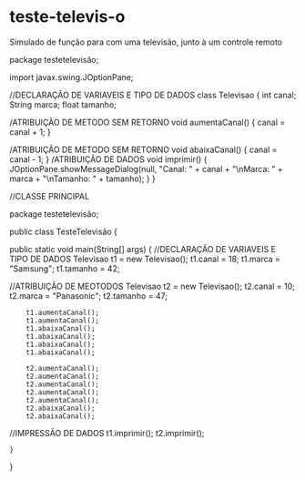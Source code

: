 # teste-televis-o
Simulado de função para com uma televisão, junto à um controle remoto


package testetelevisão;

import javax.swing.JOptionPane;

//DECLARAÇÃO DE VARIAVEIS E TIPO DE DADOS
class Televisao {
int canal;
String marca;
float tamanho;
	
  /ATRIBUIÇÃO DE METODO SEM RETORNO
	void aumentaCanal() {
		canal = canal + 1;
	}

 /ATRIBUIÇÃO DE METODO SEM RETORNO
	void abaixaCanal() {
		canal = canal - 1;
	}
	 /ATRIBUIÇÃO DE DADOS
	void imprimir() {
		JOptionPane.showMessageDialog(null,
			"Canal: " + canal + 
			"\nMarca: " + marca + 
			"\nTamanho: " + tamanho);
	}
}    


//CLASSE PRINCIPAL

    
package testetelevisão;

public class TesteTelevisão {

public static void main(String[] args) {
//DECLARAÇÃO DE VARIAVEIS E TIPO DE DADOS
Televisao t1 = new Televisao();
		t1.canal = 18;
		t1.marca = "Samsung";
		t1.tamanho = 42;

//ATRIBUIÇÃO DE MEOTODOS
		Televisao t2 = new Televisao();
		t2.canal = 10;
		t2.marca = "Panasonic";
		t2.tamanho = 47;
		
		t1.aumentaCanal();
		t1.aumentaCanal();
		t1.abaixaCanal();
		t1.abaixaCanal();
		t1.abaixaCanal();
		t1.abaixaCanal();
		
		t2.aumentaCanal();
		t2.aumentaCanal();
		t2.aumentaCanal();
		t2.aumentaCanal();
		t2.aumentaCanal();
		t2.abaixaCanal();
		t2.abaixaCanal();
	
  //IMPRESSÃO DE DADOS
		t1.imprimir();
		t2.imprimir();
		
		

	}
    
}
   
    


